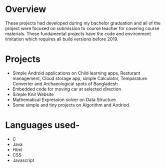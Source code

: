 # Overview
These projects had developed during my bachelor graduation and all of the project were focused on submission to course teacher for covering course materials. These fundamental projects have the code and environment limitation which requires all build versions before 2019. 

# Projects
 - Simple Android applications on Child learning apps, Resturant management, Cloud storage app, simple Calculator, Temparature Converter and Archaeological spots of Bangladesh
 - Embedded code for moving car at selected direction
 - Simple Knit Website
 - Mathematical Expression solver on Data Structure
 - Some simple and tiny projects on Algorithm and Andriod.
 
 # Languages used-
 - C
 - Java
 - Html
 - CSS
 - Javascript
  
  
